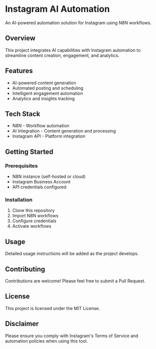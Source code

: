 # Instagram AI Automation

An AI-powered automation solution for Instagram using N8N workflows.

## Overview

This project integrates AI capabilities with Instagram automation to streamline content creation, engagement, and analytics.

## Features

- AI-powered content generation
- Automated posting and scheduling
- Intelligent engagement automation
- Analytics and insights tracking

## Tech Stack

- N8N - Workflow automation
- AI Integration - Content generation and processing
- Instagram API - Platform integration

## Getting Started

### Prerequisites

- N8N instance (self-hosted or cloud)
- Instagram Business Account
- API credentials configured

### Installation

1. Clone this repository
2. Import N8N workflows
3. Configure credentials
4. Activate workflows

## Usage

Detailed usage instructions will be added as the project develops.

## Contributing

Contributions are welcome! Please feel free to submit a Pull Request.

## License

This project is licensed under the MIT License.

## Disclaimer

Please ensure you comply with Instagram's Terms of Service and automation policies when using this tool.


